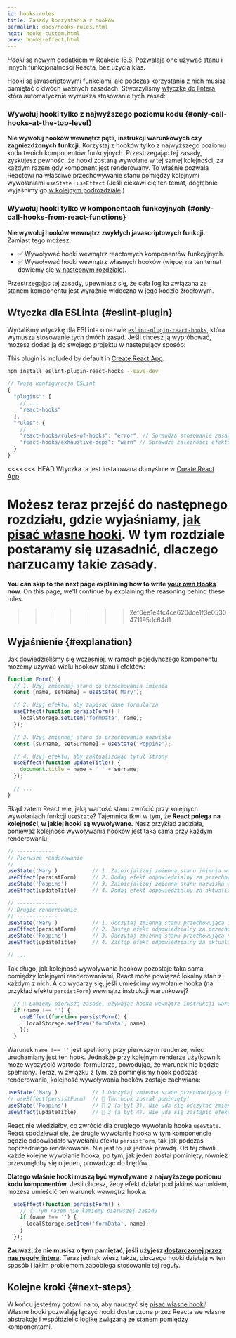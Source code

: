 ```yaml
---
id: hooks-rules
title: Zasady korzystania z hooków
permalink: docs/hooks-rules.html
next: hooks-custom.html
prev: hooks-effect.html
---
```


*Hooki* są nowym dodatkiem w Reakcie 16.8. Pozwalają one używać stanu i innych funkcjonalności Reacta, bez użycia klas.

Hooki są javascriptowymi funkcjami, ale podczas korzystania z nich musisz pamiętać o dwóch ważnych zasadach. Stworzyliśmy [wtyczkę do lintera](https://www.npmjs.com/package/eslint-plugin-react-hooks), która automatycznie wymusza stosowanie tych zasad:

### Wywołuj hooki tylko z najwyższego poziomu kodu {#only-call-hooks-at-the-top-level}

**Nie wywołuj hooków wewnątrz pętli, instrukcji warunkowych czy zagnieżdżonych funkcji.** Korzystaj z hooków tylko z najwyższego poziomu kodu twoich komponentów funkcyjnych. Przestrzegając tej zasady, zyskujesz pewność, że hooki zostaną wywołane w tej samej kolejności, za każdym razem gdy komponent jest renderowany. To właśnie pozwala Reactowi na właściwe przechowywanie stanu pomiędzy kolejnymi wywołaniami `useState` i `useEffect` (Jeśli ciekawi cię ten temat, dogłębnie wyjaśnimy go [w kolejnym podrozdziale](#explanation).)

### Wywołuj hooki tylko w komponentach funkcyjnych {#only-call-hooks-from-react-functions}

**Nie wywołuj hooków wewnątrz zwykłych javascriptowych funkcji.** Zamiast tego możesz:

* ✅ Wywoływać hooki wewnątrz reactowych komponentów funkcyjnych.
* ✅ Wywoływać hooki wewnątrz własnych hooków (więcej na ten temat dowiemy się [w następnym rozdziale](/docs/hooks-custom.html)).

Przestrzegając tej zasady, upewniasz się, że cała logika związana ze stanem komponentu jest wyraźnie widoczna w jego kodzie źródłowym.

## Wtyczka dla ESLinta {#eslint-plugin}

Wydaliśmy wtyczkę dla ESLinta o nazwie [`eslint-plugin-react-hooks`](https://www.npmjs.com/package/eslint-plugin-react-hooks), która wymusza stosowanie tych dwóch zasad. Jeśli chcesz ją wypróbować, możesz dodać ją do swojego projektu w następujący sposób:

This plugin is included by default in [Create React App](/docs/create-a-new-react-app.html#create-react-app).

```bash
npm install eslint-plugin-react-hooks --save-dev
```

```js
// Twoja konfiguracja ESLint
{
  "plugins": [
    // ...
    "react-hooks"
  ],
  "rules": {
    // ...
    "react-hooks/rules-of-hooks": "error", // Sprawdza stosowanie zasad hooków
    "react-hooks/exhaustive-deps": "warn" // Sprawdza zależności efektów
  }
}
```

<<<<<<< HEAD
Wtyczka ta jest instalowana domyślnie w [Create React App](/docs/create-a-new-react-app.html#create-react-app).

**Możesz teraz przejść do następnego rozdziału, gdzie wyjaśniamy, [jak pisać własne hooki](/docs/hooks-custom.html).** W tym rozdziale postaramy się uzasadnić, dlaczego narzucamy takie zasady.
=======
**You can skip to the next page explaining how to write [your own Hooks](/docs/hooks-custom.html) now.** On this page, we'll continue by explaining the reasoning behind these rules.
>>>>>>> 2ef0ee1e4fc4ce620dce1f3e0530471195dc64d1

## Wyjaśnienie {#explanation}

Jak [dowiedzieliśmy się wcześniej](/docs/hooks-state.html#tip-using-multiple-state-variables), w ramach pojedynczego komponentu możemy używać wielu hooków stanu i efektów:

```js
function Form() {
  // 1. Użyj zmiennej stanu do przechowania imienia
  const [name, setName] = useState('Mary');

  // 2. Użyj efektu, aby zapisać dane formularza
  useEffect(function persistForm() {
    localStorage.setItem('formData', name);
  });

  // 3. Użyj zmiennej stanu do przechowania nazwiska
  const [surname, setSurname] = useState('Poppins');

  // 4. Użyj efektu, aby zaktualizować tytuł strony
  useEffect(function updateTitle() {
    document.title = name + ' ' + surname;
  });

  // ...
}
```

Skąd zatem React wie, jaką wartość stanu zwrócić przy kolejnych wywołaniach funkcji `useState`? Tajemnica tkwi w tym, że **React polega na kolejności, w jakiej hooki są wywoływane.** Nasz przykład zadziała, ponieważ kolejność wywoływania hooków jest taka sama przy każdym renderowaniu:

```js
// ------------
// Pierwsze renderowanie
// ------------
useState('Mary')           // 1. Zainicjalizuj zmienną stanu imienia wartością „Mary”
useEffect(persistForm)     // 2. Dodaj efekt odpowiedzialny za przechowywanie danych formularza
useState('Poppins')        // 3. Zainicjalizuj zmienną stanu nazwiska wartością „Poppins”
useEffect(updateTitle)     // 4. Dodaj efekt odpowiedzialny za aktualizację tytułu

// -------------
// Drugie renderowanie
// -------------
useState('Mary')           // 1. Odczytaj zmienną stanu przechowującą imię (argument został zignorowany)
useEffect(persistForm)     // 2. Zastąp efekt odpowiedzialny za przechowywanie danych
useState('Poppins')        // 3. Odczytaj zmienną stanu przechowującą nazwisko (argument został zignorowany)
useEffect(updateTitle)     // 4. Zastąp efekt odpowiedzialny za aktualizację tytułu

// ...
```

Tak długo, jak kolejność wywoływania hooków pozostaje taka sama pomiędzy kolejnymi renderowaniami, React może powiązać lokalny stan z każdym z nich. A co wydarzy się, jeśli umieścimy wywołanie hooka (na przykład efektu `persistForm`) wewnątrz instrukcji warunkowej?

```js
  // 🔴 Łamiemy pierwszą zasadę, używając hooka wewnątrz instrukcji warunkowej
  if (name !== '') {
    useEffect(function persistForm() {
      localStorage.setItem('formData', name);
    });
  }
```

Warunek `name !== ''` jest spełniony przy pierwszym renderze, więc uruchamiany jest ten hook. Jednakże przy kolejnym renderze użytkownik może wyczyścić wartości formularza, powodując, że warunek nie będzie spełniony. Teraz, w związku z tym, że pominęliśmy hook podczas renderowania, kolejność wywoływania hooków zostaje zachwiana:

```js
useState('Mary')           // 1.Odczytaj zmienną stanu przechowującą imię (argument został zignorowany)
// useEffect(persistForm)  // 🔴 Ten hook został pominięty!
useState('Poppins')        // 🔴 2 (a był 3). Nie uda się odczytać zmiennej stanu
useEffect(updateTitle)     // 🔴 3 (a był 4). Nie uda się zastąpić efektu
```

React nie wiedziałby, co zwrócić dla drugiego wywołania hooka `useState`. React spodziewał się, że drugie wywołanie hooka w tym komponencie będzie odpowiadało wywołaniu efektu `persistForm`, tak jak podczas poprzedniego renderowania. Nie jest to już jednak prawdą. Od tej chwili każde kolejne wywołanie hooka, po tym, jak jeden został pominięty, również przesunęłoby się o jeden, prowadząc do błędów.

**Dlatego właśnie hooki muszą być wywoływane z najwyższego poziomu kodu komponentów.** Jeśli chcesz, żeby efekt działał pod jakimś warunkiem, możesz umieścić ten warunek *wewnątrz* hooka:

```js
  useEffect(function persistForm() {
    // 👍 Tym razem nie łamiemy pierwszej zasady
    if (name !== '') {
      localStorage.setItem('formData', name);
    }
  });
```

**Zauważ, że nie musisz o tym pamiętać, jeśli użyjesz [dostarczonej przez nas reguły lintera](https://www.npmjs.com/package/eslint-plugin-react-hooks).** Teraz jednak wiesz także, *dlaczego* hooki działają w ten sposób i jakim problemom zapobiega stosowanie tej reguły.

## Kolejne kroki {#next-steps}

W końcu jesteśmy gotowi na to, aby nauczyć się [pisać własne hooki](/docs/hooks-custom.html)! Własne hooki pozwalają łączyć hooki dostarczone przez Reacta we własne abstrakcje i współdzielić logikę związaną ze stanem pomiędzy komponentami.
